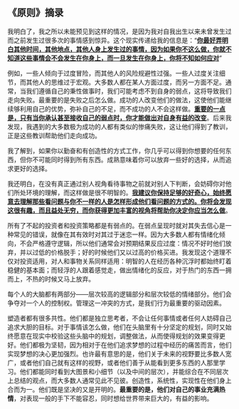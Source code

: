 ## 《原则》摘录

​	我明白了，我之所以未能预见到这样的情况，是因为我对自我出生以来未曾发生过而之前发生过很多次的事情感到惊异。这个现实传递给我的信息是：“<u>**你最好弄明白其他时间，其他地点，其他人身上发生过的事情，因为如果你不这么做，你就不知道这些事情会不会发生在你身上，而一旦发生在你身上，你将不知如何应对**</u>”

​	例如，一些人倾向于过度冒险，而其他人的风险规避性过强。一些人过度关注细节，而其他人的思维过于宏观。大多数人都在某人方面过度，而另一方面不足。通常，当我们遵循自己的秉性做事时，我们可能考虑不到自身的弱点，这将导致我们走向失败。最重要的是失败之后怎么做。成功的人改变他们的做法，这使他们能继续够利用自己的优势，弥补自己的不足，而不成功的人不会这样做。**<u>重要的一点是，只有当你承认甚至接收自己的弱点时，你才能做出对自身有益的改变</u>**。后来我发现，我遇到的大多数极为成功的人都有类似的惨痛失败，这让他们得到了教训，正是这些教训帮助他们走向成功。

​	我了解到，如果你以勤奋和有创造性的方式工作，你几乎可以得到你想要的任何东西，但你不可能同时得到所有东西。成熟意味着你可以放弃一些好的选择，从而追求更好的选择。

​	我还明白，在没有真正通过别人视角看待事物之前就对别人下判断，会妨碍你对他们所处环境的理解，而这样做是很不明智的。**<u>我建议你保持足够的好奇心，始终愿意去理解那些看问题与你不一样的人是怎样形成他们看问题的方式的。你将会发现这很有趣，而且益处无穷，而你获得更加丰富的视角将帮助你决定你应当怎么做</u>**。

​	所有了不起的投资者和投资策略都是有弱点的。在弱点呈现时就对其失去信心是一种常见的错误，就像在其有效时对其过于迷恋一样。因为大多数人都有情绪化倾向，不会严格遵守逻辑，所以他们通常会对预期结果反应过度：情况不好时他们放弃，并以过低的价格脱手；好的时候他们又以过高的价格买进。我发现这个道理不仅对投资适用，对人和事物关系同样适用：明智的人在经历各种沉浮时都始终盯着稳健的基本面；而轻浮的人跟着感觉走，做出情绪化的反应，对于热门的东西一拥而上，不热的时候又马上放弃。

​	每个人的大脑都有两部分——层次较高的逻辑部分和层次较低的情绪部分。他们会争夺对一个人的控制权。管理这一冲突的方式，是我们行为最重要的驱动因素。



​	塑造者都有很多共性。他们都是独立思考者，不会让任何事情或者任何人妨碍自己追求大胆的目标。对于事情该怎么做，他们在头脑里有十分坚定的规划，同时又始终愿意在现实中校验这些头脑中的规划，调整做法，从而使得规划的效果变得更好。他们都极为坚韧，因为相对于在他们追求梦想的过程中经历的痛苦而言，他们实现梦想的决心更加强烈。也许最有意思的是，他们关于未来的视野要比多数人宽广，或者他们自己就有这样的视野，或者他们善于从能看到更多东西的人那里学习。他们都能同时看到大图景和小细节（以及中间的层次），并能综合在不同层次上总结的观点，而大多数人通常见此不见彼。创造性，系统性，实现性在他们身上合而为一。他们既是坚决的又是开明的。**最重要的是，他们对自己的事业充满热情**，对表现一般的手下不能容忍，同时想给世界带来巨大的，有益的影响。

​	


